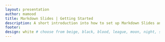 ```yaml
---
layout: presentation
author: mamood
title: Markdown Slides | Getting Started
description: A short introduction into how to set up Markdown Slides and what you can do with it.
footer:
design: white # choose from beige, black, blood, league, moon, night, serif, simple, sky, solarized, white
---
```

